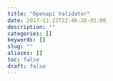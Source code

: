 ```yaml
---
title: "Openapi Validator"
date: 2017-11-22T22:46:26-05:00
description: ""
categories: []
keywords: []
slug: ""
aliases: []
toc: false
draft: false
---
```

